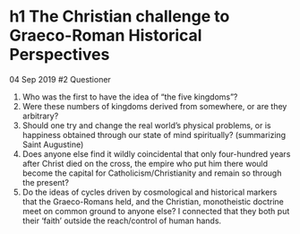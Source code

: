 # h1 The Christian challenge to Graeco-Roman Historical Perspectives 
04 Sep 2019
#2 Questioner 
1.	Who was the first to have the idea of “the five kingdoms”? 
2.	Were these numbers of kingdoms derived from somewhere, or are they arbitrary? 
3.	Should one try and change the real world’s physical problems, or is happiness obtained through our state of mind spiritually? (summarizing Saint Augustine)
4.	Does anyone else find it wildly coincidental that only four-hundred years after Christ died on the cross, the empire who put him there would become the capital for Catholicism/Christianity and remain so through the present?  
5.	Do the ideas of cycles driven by cosmological and historical markers that the Graeco-Romans held, and the Christian, monotheistic doctrine meet on common ground to anyone else? I connected that they both put their ‘faith’ outside the reach/control of human hands. 

